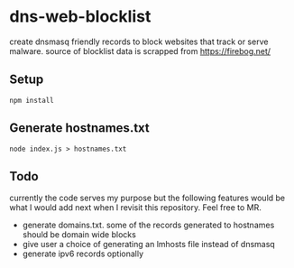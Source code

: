 # dns-web-blocklist

create dnsmasq friendly records to block websites that track or serve malware. source of blocklist data is scrapped from <https://firebog.net/>

## Setup

```code
npm install
```

## Generate hostnames.txt

```code
node index.js > hostnames.txt
```

## Todo

currently the code serves my purpose but the following features would be what I would add next when I revisit this repository. Feel free to MR.

- generate domains.txt. some of the records generated to hostnames should be domain wide blocks
- give user a choice of generating an lmhosts file instead of dnsmasq
- generate ipv6 records optionally
